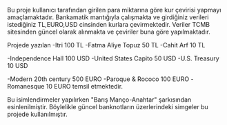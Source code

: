 Bu proje kullanıcı tarafından girilen para miktarına göre kur çevirisi yapmayı amaçlamaktadır. Bankamatik mantığıyla çalışmakta ve girdiğiniz verileri istediğiniz TL,EURO,USD cinsinden kurlara çevirmektedir. Veriler TCMB sitesinden güncel olarak alınmakta ve çeviriler buna göre yapılmaktadır. 

Projede yazılan 
-Itri 100 TL
-Fatma Aliye Topuz 50 TL
-Cahit Arf 10 TL

-Independence Hall 100 USD
-United States Capito 50 USD 
-U.S. Treasury 10 USD 

-Modern 20th century 500 EURO
-Paroque & Rococo 100 EURO
-Romanesque 10 EURO 
temsil etmektedir.

Bu isimlendirmeler yapılırken "Barış Manço-Anahtar" şarkısından esinlenilmiştir. Böylelikle güncel banknotların üzerlerindeki simgeler bu projede kullanılmıştır.
